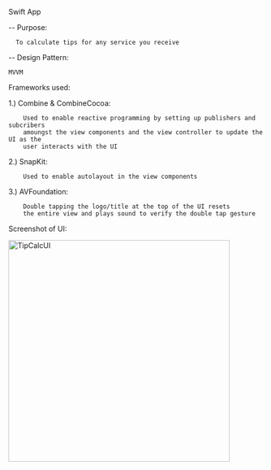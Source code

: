 Swift App

  -- Purpose:
      
      To calculate tips for any service you receive 
  
  -- Design Pattern: 
  
    MVVM

Frameworks used:
 
  1.) Combine & CombineCocoa:
        
        Used to enable reactive programming by setting up publishers and subcribers 
        amoungst the view components and the view controller to update the UI as the 
        user interacts with the UI 
  
  2.) SnapKit:
        
        Used to enable autolayout in the view components 

  3.) AVFoundation:
        
        Double tapping the logo/title at the top of the UI resets 
        the entire view and plays sound to verify the double tap gesture

  Screenshot of UI: 

  <img width="436" alt="TipCalcUI" src="https://github.com/TreyBrowder/TipMyService/assets/26770809/2371b217-7747-43f1-b637-eeedd3f4e3cd">
